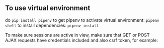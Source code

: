 ## To use virtual environment

do `pip install pipenv` to get pipenv
to activate virtual environment: `pipenv shell`
to install dependencies: `pipenv install`

To make sure sessions are active in view, make sure that GET or POST AJAX requests have
credentials included and also csrf token, for example:
